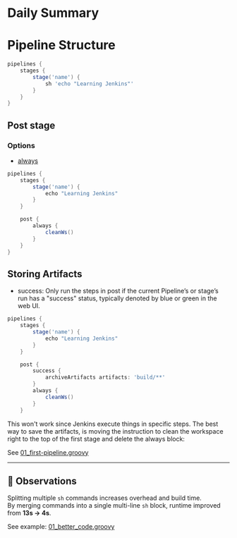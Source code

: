 # Daily Summary

# Pipeline Structure

```groovy
pipelines {
    stages {
        stage('name') {
            sh 'echo "Learning Jenkins"'
        }
    }
}
```

## Post stage

### Options

- [always](https://www.jenkins.io/doc/book/pipeline/syntax/#post)

```groovy
pipelines {
    stages {
        stage('name') {
            echo "Learning Jenkins"
        }
    }

    post {
        always {
            cleanWs()
        }
    }
}
```

## Storing Artifacts

- success: Only run the steps in post if the current Pipeline’s or stage’s run has a "success" status, typically denoted by blue or green in the web UI.

```groovy
pipelines {
    stages {
        stage('name') {
            echo "Learning Jenkins"
        }
    }

    post {
        success {
            archiveArtifacts artifacts: 'build/**'
        }
        always {
            cleanWs()
        }
    }
```

This won't work since Jenkins execute things in specific steps. The best way to save the artifacts,
is moving the instruction to clean the workspace right to the top of the first stage and delete the always block:

See [01_first-pipeline.groovy](01_first-pipeline.groovy)

---

## 🧩 Observations

Splitting multiple `sh` commands increases overhead and build time.  
By merging commands into a single multi-line `sh` block, runtime improved from **13s → 4s**.  

See example: [01_better_code.groovy](homeworks/01_better_code.groovy)
